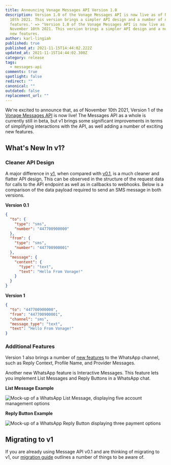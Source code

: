 ```yaml
---
title: Announcing Vonage Messages API Version 1.0
description: Version 1.0 of the Vonage Messages API is now live as of November
  10th 2021. This version brings a simpler API design and a number of new
  features.' => "Version 1.0 of the Vonage Messages API is now live as of
  November 10th 2021. This version brings a simpler API design and a number of
  new features.
author: karl-lingiah
published: true
published_at: 2021-11-15T14:44:02.222Z
updated_at: 2021-11-15T14:44:02.300Z
category: release
tags:
  - messages-api
comments: true
spotlight: false
redirect: ""
canonical: ""
outdated: false
replacement_url: ""
---
```

We're excited to announce that, as of November 10th 2021, Version 1 of the [Vonage Messages API](https://developer.vonage.com/messages/overview) is now live! The Messages API as a whole is currently still in beta, but v1 brings some significant improvements in terms of simplifying interactions with the API, as well adding a number of exciting new features.

## What's New In v1?

### Cleaner API Design

A major difference in [v1](https://developer.vonage.com/api/messages-olympus), when compared with [v0.1](https://developer.vonage.com/api/messages-olympus.v0), is a much cleaner and flatter API design, This can be observed in the structure of the request data for calls to the API endpoint as well as in callbacks to webhooks. Below is a comparison of the data payload required to send an SMS message in both versions.

**Version 0.1**

```json
{
  "to": {
    "type": "sms",
    "number": "447700900000"
  },
  "from": {
    "type": "sms",
    "number": "447700900001"
  },
  "message": {
    "content": {
      "type": "text",
      "text": "Hello From Vonage!"
    }
  }
}
```

**Version 1**

```json
{
  "to": "447700900000",
  "from": "447700900001",
  "channel": "sms",
  "message_type": "text",
  "text": "Hello From Vonage!"
}
```

### Additional Features

Version 1 also brings a number of [new features](https://developer.vonage.com/messages/overview#additional-v1-features) to the WhatsApp channel, such as Reply Context, Profile Name, and Provider Messages.

Another new WhatsApp feature is Interactive Messages. This feature lets you implement List Messages and Reply Buttons in a WhatsApp chat.

**List Message Example**

![Mock-up of a WhatsApp List Message, displaying five account management options](/content/blog/announcing-vonage-messages-api-version-1-0/list-messages-whatsapp.png "WhatsApp List Message mock-up")

**Reply Button Example**

![Mock-up of a WhatsApp Reply Button displaying three payment options](/content/blog/announcing-vonage-messages-api-version-1-0/reply-buttons-whatsapp.png "WhatsApp Reply Button mock-up")

## Migrating to v1

If you are already using Message API v0.1 and are thinking of migrating to v1, our [migration guide](https://developer.vonage.com/messages/concepts/migration-guide) outlines a number of things to be aware of.